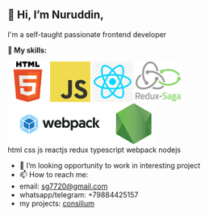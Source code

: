 ## 👋 Hi, I’m Nuruddin, 
I'm a self-taught passionate frontend developer

**🌱 My skills:**

<code><img height="80"  alt="javascript" src="/images.png"></code>
<code><img height="80"  alt="javascript" src="/800px-JavaScript-logo.png"></code>
<code><img height="80"  alt="react" src="/download.png"></code>
<code><img height="80"  alt="typescript" src="/Redux-Saga-Logo-Portrait.png"></code>
<code><img height="80" alt="graphql" src="/logo-on-white-bg.png"></code>
<code><img height="80" alt="nodejs" src="https://raw.githubusercontent.com/github/explore/80688e429a7d4ef2fca1e82350fe8e3517d3494d/topics/nodejs/nodejs.png"></code>  
html css js reactjs redux typescript webpack nodejs
- 💞️ I’m looking opportunity to work in interesting project
- 📫 How to reach me: 
- email: sg7720@gmail.com
- whatsapp/telegram: +79884425157
- my projects: [consilium](https://github.com/Nuruddin999/consilium_demo)

<!---
Nuruddin999/Nuruddin999 is a ✨ special ✨ repository because its `README.md` (this file) appears on your GitHub profile.
You can click the Preview link to take a look at your changes.
--->
